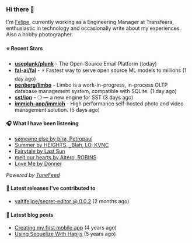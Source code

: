 ### Hi there 👋

I'm [Felipe](https://felipevm.com), currently working as a Engineering Manager at Transfeera, enthusiastic in technology and occasionally write about my experiences. Also a hobby photographer.

#### ⭐ Recent Stars
- **[useplunk/plunk](https://github.com/useplunk/plunk)** - The Open-Source Email Platform (today)
- **[fal-ai/fal](https://github.com/fal-ai/fal)** - ⚡ Fastest way to serve open source ML models to millions (1 day ago)
- **[penberg/limbo](https://github.com/penberg/limbo)** - Limbo is a work-in-progress, in-process OLTP database management system, compatible with SQLite. (1 day ago)
- **[sst/ion](https://github.com/sst/ion)** - ❍ — a new engine for SST (3 days ago)
- **[immich-app/immich](https://github.com/immich-app/immich)** - High performance self-hosted photo and video management solution. (5 days ago)

#### 🎧 What I have been listening
- [sømeøne else by birø, Petropaul](https://open.spotify.com/track/1zVm1hrbhskdc6JSI33wvh)
- [Summer by HEIGHTS, _Blah, LO, KVNC](https://open.spotify.com/track/21JG3l00mEcIqe6oj6m9qH)
- [Fairytale by Last Sun](https://open.spotify.com/track/3dlwhEZtSg1PKtGY22J1Pm)
- [melt our hearts by Altero, ROBINS](https://open.spotify.com/track/6AZom6uv7YvTA3dlUIYKfZ)
- [Love Me by Donner](https://open.spotify.com/track/0DPFWlzSaX1srrzwOBzASh)

_Powered by [TuneFeed](https://tunefeed.app?ref=valtlfelipe-gh-profile)_ 

#### 🚀 Latest releases I've contributed to


- [valtlfelipe/secret-editor @ 0.0.2](https://github.com/valtlfelipe/secret-editor/releases/tag/0.0.2) (2 months ago)

#### 📄 Latest blog posts
- [Creating my first mobile app](https://felipevm.com/posts/creating-my-first-mobile-app/) (4 years ago)
- [Using Sequelize With Hapijs](https://felipevm.com/posts/using-sequelize-with-hapijs/) (5 years ago)
